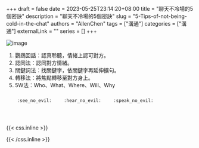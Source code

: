 +++ 
draft = false
date = 2023-05-25T23:14:20+08:00
title = "聊天不冷場的5個密訣"
description = "聊天不冷場的5個密訣"
slug = "5-Tips-of-not-being-cold-in-the-chat"
authors = "AllenChen"
tags = ["溝通"]
categories = ["溝通"]
externalLink = ""
series = []
+++

![image](/images/post/A-rabbit-with-big-blue-eyes-chatting-with-Van-Gogh-style.jpeg)

1. 鸚鵡回話：認真聆聽，情緒上認可對方。
2. 認同法：認同對方情緒。
3. 關鍵詞法：找關鍵字，依關鍵字再延伸擴句。
4. 轉移法：將焦點轉移至對方身上。
5. 5W法：Who、What、Where、Will、Why

<p><span class="nowrap"><span class="emojify">🙈</span> <code>:see_no_evil:</code></span>  <span class="nowrap"><span class="emojify">🙉</span> <code>:hear_no_evil:</code></span>  <span class="nowrap"><span class="emojify">🙊</span> <code>:speak_no_evil:</code></span></p>
<br>
    

{{< css.inline >}}
<style>
.emojify {
	font-family: Apple Color Emoji, Segoe UI Emoji, NotoColorEmoji, Segoe UI Symbol, Android Emoji, EmojiSymbols;
	font-size: 2rem;
	vertical-align: middle;
}
@media screen and (max-width:650px) {
  .nowrap {
    display: block;
    margin: 25px 0;
  }
}
</style>
{{< /css.inline >}}

